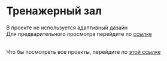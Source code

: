 # Тренажерный зал 
В проекте не используется адаптивный дазайн
<br>Для предварительного просмотра перейдите по <a href="https://imarshuba.github.io/red-gym/">ссылке</a>

<br>Что бы посмотреть все проекты, перейдите по <a href="https://github.com/iMarshuba/">этой ссылке</a>